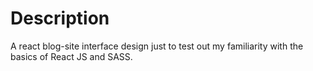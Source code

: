 # Description
A react blog-site interface design just to test out my familiarity with the basics of React JS and SASS.